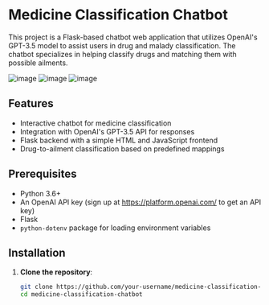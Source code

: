 # Medicine Classification Chatbot

This project is a Flask-based chatbot web application that utilizes OpenAI's GPT-3.5 model to assist users in drug and malady classification. The chatbot specializes in helping classify drugs and matching them with possible ailments.

 ![image](https://github.com/user-attachments/assets/5e38473f-61d9-4229-952f-b1c0fddc14d8) ![image](https://github.com/user-attachments/assets/62629d33-dd88-40d3-9dfe-a8630770f863)
![image](https://github.com/user-attachments/assets/f7f84a49-682f-4aad-bfc0-4e1459149f83)



## Features

- Interactive chatbot for medicine classification
- Integration with OpenAI's GPT-3.5 API for responses
- Flask backend with a simple HTML and JavaScript frontend
- Drug-to-ailment classification based on predefined mappings

## Prerequisites

- Python 3.6+
- An OpenAI API key (sign up at https://platform.openai.com/ to get an API key)
- Flask
- `python-dotenv` package for loading environment variables

## Installation

1. **Clone the repository**:
   ```bash
   git clone https://github.com/your-username/medicine-classification-chatbot.git
   cd medicine-classification-chatbot
